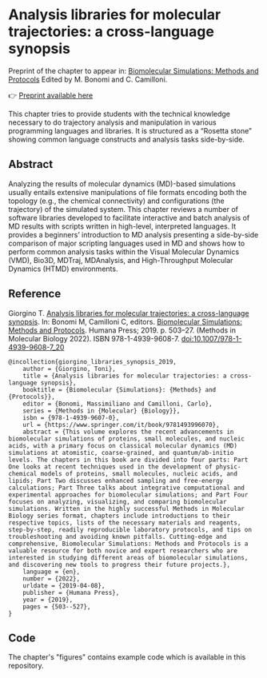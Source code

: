 # Analysis libraries for molecular trajectories: a cross-language synopsis

Preprint of the chapter to appear in: [Biomolecular Simulations: Methods and Protocols](https://www.springer.com/it/book/9781493996070) Edited by M. Bonomi and C. Camilloni. 

👉 [Preprint available here](giorgino_chapter.pdf)

This chapter tries to provide students with the technical knowledge necessary to do trajectory analysis and manipulation in various programming languages and libraries. It is structured as a “Rosetta stone” showing common language constructs and analysis tasks side-by-side.

## Abstract

Analyzing the results of molecular dynamics (MD)-based simulations usually entails extensive manipulations of file formats encoding both the topology (e.g., the chemical connectivity) and configurations (the trajectory) of the simulated system. This chapter reviews a number of software libraries developed to facilitate interactive and batch analysis of MD results with scripts written in high-level, interpreted languages. It provides a beginners’ introduction to MD analysis presenting a side-by-side comparison of major scripting languages used in MD and shows how to perform common analysis tasks within the Visual Molecular Dynamics (VMD), Bio3D, MDTraj, MDAnalysis, and High-Throughput Molecular Dynamics (HTMD) environments.

## Reference

Giorgino T. [Analysis libraries for molecular trajectories: a cross-language synopsis](https://link.springer.com/protocol/10.1007/978-1-4939-9608-7_20). In: Bonomi M, Camilloni C, editors. [Biomolecular Simulations: Methods and Protocols](https://www.springer.com/it/book/9781493996070). Humana Press; 2019. p. 503–27. (Methods in Molecular Biology 2022).  ISBN 978-1-4939-9608-7.  [doi:10.1007/978-1-4939-9608-7_20](https://doi.org/10.1007/978-1-4939-9608-7_20)

```
@incollection{giorgino_libraries_synopsis_2019,
	author = {Giorgino, Toni},
	title = {Analysis libraries for molecular trajectories: a cross-language synopsis},
	booktitle = {Biomolecular {Simulations}: {Methods} and {Protocols}},
	editor = {Bonomi, Massimiliano and Camilloni, Carlo},
	series = {Methods in {Molecular} {Biology}},
	isbn = {978-1-4939-9607-0},
	url = {https://www.springer.com/it/book/9781493996070},
	abstract = {This volume explores the recent advancements in biomolecular simulations of proteins, small molecules, and nucleic acids, with a primary focus on classical molecular dynamics (MD) simulations at atomistic, coarse-grained, and quantum/ab-initio levels. The chapters in this book are divided into four parts: Part One looks at recent techniques used in the development of physic-chemical models of proteins, small molecules, nucleic acids, and lipids; Part Two discusses enhanced sampling and free-energy calculations; Part Three talks about integrative computational and experimental approaches for biomolecular simulations; and Part Four focuses on analyzing, visualizing, and comparing biomolecular simulations. Written in the highly successful Methods in Molecular Biology series format, chapters include introductions to their respective topics, lists of the necessary materials and reagents, step-by-step, readily reproducible laboratory protocols, and tips on troubleshooting and avoiding known pitfalls. Cutting-edge and comprehensive, Biomolecular Simulations: Methods and Protocols is a valuable resource for both novice and expert researchers who are interested in studying different areas of biomolecular simulations, and discovering new tools to progress their future projects.},
	language = {en},
	number = {2022},
	urldate = {2019-04-08},
	publisher = {Humana Press},
	year = {2019},
	pages = {503--527},
}
```

## Code

The chapter's "figures" contains example code which is available in this repository.

